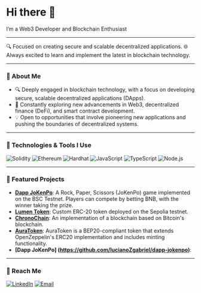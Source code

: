 # Hi there 👋
I’m a Web3 Developer and Blockchain Enthusiast

---

🔍 Focused on creating secure and scalable decentralized applications.
🌐 Always excited to learn and implement the latest in blockchain technology.

---

### 🚀 About Me

- 🔍 Deeply engaged in blockchain technology, with a focus on developing secure, scalable decentralized applications (DApps).
- 🌱 Constantly exploring new advancements in Web3, decentralized finance (DeFi), and smart contract development.
- 💡 Open to opportunities that involve pioneering new applications and pushing the boundaries of decentralized systems.
---

### 🔧 Technologies & Tools I Use
![Solidity](https://img.shields.io/badge/-Solidity-363636?style=flat-square&logo=Solidity&logoColor=white)
![Ethereum](https://img.shields.io/badge/-Ethereum-3C3C3D?style=flat-square&logo=Ethereum&logoColor=white)
![Hardhat](https://img.shields.io/badge/-Hardhat-F7DF1E?style=flat-square&logo=Hardhat&logoColor=black)
![JavaScript](https://img.shields.io/badge/-JavaScript-F7DF1E?style=flat-square&logo=javascript&logoColor=black)
![TypeScript](https://img.shields.io/badge/-TypeScript-007ACC?style=flat-square&logo=typescript&logoColor=white)
![Node.js](https://img.shields.io/badge/-Node.js-339933?style=flat-square&logo=node.js&logoColor=white)

---

### 🌟 Featured Projects
- **[Dapp JoKenPo](https://github.com/lucianoZgabriel/dapp-jokenpo)**: A Rock, Paper, Scissors (JoKenPo) game implemented on the BSC Testnet. Players can compete by betting BNB, with the winner taking the prize.
- **[Lumen Token](https://github.com/lucianoZgabriel/Lumen-Token-Eth)**: Custom ERC-20 token deployed on the Sepolia testnet.
- **[ChronoChain](https://github.com/lucianoZgabriel/ChronoChain)**: An implementation of a blockchain based on Bitcoin's blockchain.
- **[AuraToken](https://github.com/lucianoZgabriel/AuraToken-BEP20)**: AuraToken is a BEP20-compliant token that extends OpenZeppelin's ERC20 implementation and includes minting functionality.
- **[Dapp JoKenPo] (https://github.com/lucianoZgabriel/dapp-jokenpo)**: 

---

### 💬 Reach Me
[![LinkedIn](https://img.shields.io/badge/-LinkedIn-0077B5?style=flat-square&logo=LinkedIn&logoColor=white)](https://www.linkedin.com/in/lucianozgabriel/)
[![Email](https://img.shields.io/badge/-Email-c14438?style=flat-square&logo=Gmail&logoColor=white)](mailto:lucianozanin@gmail.com)
<!--
**lucianoZgabriel/lucianoZgabriel** is a ✨ _special_ ✨ repository because its `README.md` (this file) appears on your GitHub profile.

Here are some ideas to get you started:

- 🔭 I’m currently working on ...
- 🌱 I’m currently learning ...
- 👯 I’m looking to collaborate on ...
- 🤔 I’m looking for help with ...
- 💬 Ask me about ...
- 📫 How to reach me: ...
- 😄 Pronouns: ...
- ⚡ Fun fact: ...
-->
